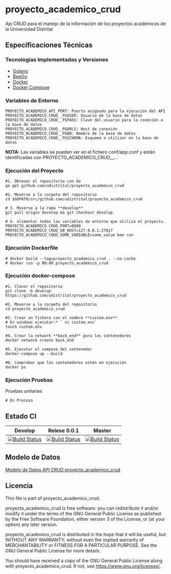 # proyecto_academico_crud

Api CRUD para el manejo de la información de los proyectos académicos de la Universidad Distrital

## Especificaciones Técnicas

### Tecnologías Implementadas y Versiones
* [Golang](https://github.com/udistrital/introduccion_oas/blob/master/instalacion_de_herramientas/golang.md)
* [BeeGo](https://github.com/udistrital/introduccion_oas/blob/master/instalacion_de_herramientas/beego.md)
* [Docker](https://docs.docker.com/engine/install/ubuntu/)
* [Docker Compose](https://docs.docker.com/compose/)


### Variables de Entorno
```shell
PROYECTO_ACADEMICO_API_PORT: Puerto asignado para la ejecución del API
PROYECTO_ACADEMICO_CRUD__PGUSER: Usuario de la base de datos
PROYECTO_ACADEMICO_CRUD__PGPASS: Clave del usuario para la conexión a la base de datos  
PROYECTO_ACADEMICO_CRUD__PGURLS: Host de conexión
PROYECTO_ACADEMICO_CRUD__PGDB: Nombre de la base de datos
PROYECTO_ACADEMICO_CRUD__PGSCHEMA: Esquema a utilizar en la base de datos
```
**NOTA:** Las variables se pueden ver en el fichero conf/app.conf y están identificadas con PROYECTO_ACADEMICO_CRUD__...

### Ejecución del Proyecto
```shell
#1. Obtener el repositorio con Go
go get github.com/udistrital/proyecto_academico_crud

#2. Moverse a la carpeta del repositorio
cd $GOPATH/src/github.com/udistrital/proyecto_academico_crud

# 3. Moverse a la rama **develop**
git pull origin develop && git checkout develop

# 4. alimentar todas las variables de entorno que utiliza el proyecto.
PROYECTO_ACADEMICO_CRUD_PORT=8080 PROYECTO_ACADEMICO_CRUD_DB_HOST=127.0.0.1:27017 PROYECTO_ACADEMICO_CRUD_SOME_VARIABLE=some_value bee run
```
### Ejecución Dockerfile
```shell
# docker build --tag=proyecto_academico_crud . --no-cache
# docker run -p 80:80 proyecto_academico_crud
```

### Ejecución docker-compose
```shell
#1. Clonar el repositorio
git clone -b develop https://github.com/udistrital/proyecto_academico_crud

#2. Moverse a la carpeta del repositorio
cd proyecto_academico_crud

#3. Crear un fichero con el nombre **custom.env**
# En windows ejecutar:* ` ni custom.env`
touch custom.env

#4. Crear la network **back_end** para los contenedores
docker network create back_end

#5. Ejecutar el compose del contenedor
docker-compose up --build

#6. Comprobar que los contenedores estén en ejecución
docker ps
```

### Ejecución Pruebas

Pruebas unitarias
```shell
# En Proceso
```
## Estado CI

| Develop | Relese 0.0.1 | Master |
| -- | -- | -- |
| [![Build Status](https://hubci.portaloas.udistrital.edu.co/api/badges/udistrital/proyecto_academico_crud/status.svg?ref=refs/heads/develop)](https://hubci.portaloas.udistrital.edu.co/udistrital/proyecto_academico_crud) | [![Build Status](https://hubci.portaloas.udistrital.edu.co/api/badges/udistrital/proyecto_academico_crud/status.svg?ref=refs/heads/release/0.0.1)](https://hubci.portaloas.udistrital.edu.co/udistrital/proyecto_academico_crud) | [![Build Status](https://hubci.portaloas.udistrital.edu.co/api/badges/udistrital/proyecto_academico_crud/status.svg)](https://hubci.portaloas.udistrital.edu.co/udistrital/proyecto_academico_crud) |

## Modelo de Datos
[Modelo de Datos API CRUD proyecto_academico_crud](https://user-images.githubusercontent.com/14035745/93823393-5e0c2600-fc27-11ea-8e7f-7373cf931631.png)

## Licencia

This file is part of proyecto_academico_crud.

proyecto_academico_crud is free software: you can redistribute it and/or modify it under the terms of the GNU General Public License as published by the Free Software Foundation, either version 3 of the License, or (at your option) any later version.

proyecto_academico_crud is distributed in the hope that it will be useful, but WITHOUT ANY WARRANTY; without even the implied warranty of MERCHANTABILITY or FITNESS FOR A PARTICULAR PURPOSE. See the GNU General Public License for more details.

You should have received a copy of the GNU General Public License along with proyecto_academico_crud. If not, see https://www.gnu.org/licenses/.
